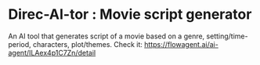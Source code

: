 # Direc-AI-tor : Movie script generator
An AI tool that generates script of a movie based on a genre, setting/time-period, characters, plot/themes. 
Check it: https://flowagent.ai/ai-agent/ILAex4p1C7Zn/detail
